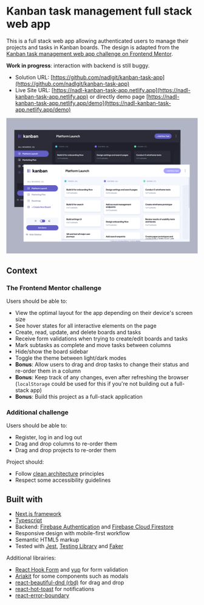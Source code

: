 # Kanban task management full stack web app

This is a full stack web app allowing authenticated users to manage their projects and tasks in Kanban boards. The design is adapted from the [Kanban task management web app challenge on Frontend Mentor](https://www.frontendmentor.io/challenges/kanban-task-management-web-app-wgQLt-HlbB).

**Work in progress**: interaction with backend is still buggy.

- Solution URL: [https://github.com/nadlgit/kanban-task-app](https://github.com/nadlgit/kanban-task-app)
- Live Site URL: [https://nadl-kanban-task-app.netlify.app](https://nadl-kanban-task-app.netlify.app) or directly demo page [https://nadl-kanban-task-app.netlify.app/demo](https://nadl-kanban-task-app.netlify.app/demo)

![](./screenshot.png)

## Context

### The Frontend Mentor challenge

Users should be able to:

- View the optimal layout for the app depending on their device's screen size
- See hover states for all interactive elements on the page
- Create, read, update, and delete boards and tasks
- Receive form validations when trying to create/edit boards and tasks
- Mark subtasks as complete and move tasks between columns
- Hide/show the board sidebar
- Toggle the theme between light/dark modes
- **Bonus**: Allow users to drag and drop tasks to change their status and re-order them in a column
- **Bonus**: Keep track of any changes, even after refreshing the browser (`localStorage` could be used for this if you're not building out a full-stack app)
- **Bonus**: Build this project as a full-stack application

### Additional challenge

Users should be able to:

- Register, log in and log out
- Drag and drop columns to re-order them
- Drag and drop projects to re-order them

Project should:

- Follow [clean architecture](https://blog.cleancoder.com/uncle-bob/2012/08/13/the-clean-architecture.html) principles
- Respect some accessibility guidelines

## Built with

- [Next.js framework](https://nextjs.org/)
- [Typescript](https://www.typescriptlang.org/)
- Backend: [Firebase Authentication](https://firebase.google.com/products/auth) and [Firebase Cloud Firestore](https://firebase.google.com/products/firestore)
- Responsive design with mobile-first workflow
- Semantic HTML5 markup
- Tested with [Jest](https://jestjs.io/), [Testing Library](https://testing-library.com/) and [Faker](https://fakerjs.dev/)

Additional librairies:

- [React Hook Form](https://react-hook-form.com/) and [yup](https://github.com/jquense/yup) for form validation
- [Ariakit](https://ariakit.org/) for some components such as modals
- [react-beautiful-dnd (rbd)](https://github.com/atlassian/react-beautiful-dnd) for drag and drop
- [react-hot-toast](https://react-hot-toast.com/) for notifications
- [react-error-boundary](https://github.com/bvaughn/react-error-boundary)
